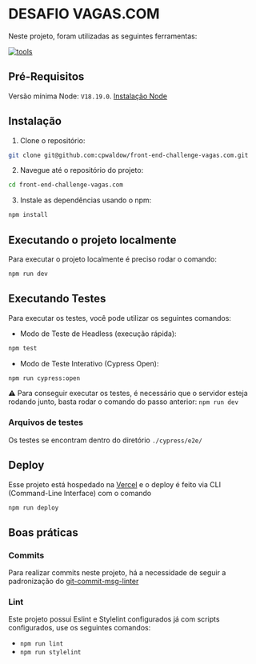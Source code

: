 # DESAFIO VAGAS.COM

Neste projeto, foram utilizadas as seguintes ferramentas:

[![tools](https://skillicons.dev/icons?i=vite,js,html,css,cypress,git,github)](https://skillicons.dev)

## Pré-Requisitos

Versão mínima Node: `V18.19.0`. [Instalação Node](https://nodejs.org/en)

## Instalação

1. Clone o repositório:

```bash
git clone git@github.com:cpwaldow/front-end-challenge-vagas.com.git
```

2. Navegue até o repositório do projeto:

```bash
cd front-end-challenge-vagas.com
```

3. Instale as dependências usando o npm:

```bash
npm install
```

## Executando o projeto localmente

Para executar o projeto localmente é preciso rodar o comando:

```bash
npm run dev
```

## Executando Testes

Para executar os testes, você pode utilizar os seguintes comandos:

- Modo de Teste de Headless (execução rápida):

```bash
npm test
```

- Modo de Teste Interativo (Cypress Open):

```bash
npm run cypress:open
```

⚠️ Para conseguir executar os testes, é necessário que o servidor esteja rodando junto, basta rodar o comando do passo anterior: `npm run dev`

### Arquivos de testes

Os testes se encontram dentro do diretório `./cypress/e2e/`

## Deploy

Esse projeto está hospedado na [Vercel](https://vercel.com/) e o deploy é feito via CLI (Command-Line Interface) com o comando

```bash
npm run deploy
```

## Boas práticas

### Commits

Para realizar commits neste projeto, há a necessidade de seguir a padronização do [git-commit-msg-linter](https://github.com/legend80s/git-commit-msg-linter)

### Lint

Este projeto possui Eslint e Stylelint configurados já com scripts configurados, use os seguintes comandos:

- `npm run lint`
- `npm run stylelint`
